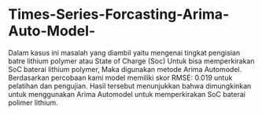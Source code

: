# Times-Series-Forcasting-Arima-Auto-Model-
Dalam kasus ini masalah yang diambil yaitu mengenai tingkat pengisian batre lithium polymer atau State of Charge (Soc)   Untuk bisa memperkirakan SoC baterai lithium polymer, Maka digunakan metode Arima Automodel. Berdasarkan percobaan kami model memiliki skor RMSE: 0.019  untuk pelatihan dan pengujian. Hasil tersebut menunjukkan bahwa dimungkinkan untuk menggunakan Arima Automodel untuk memperkirakan SoC baterai polimer lithium.
